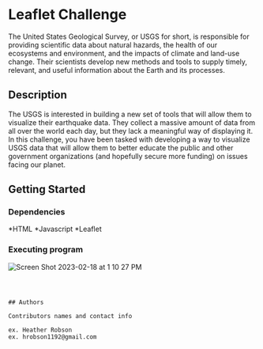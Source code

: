 # Leaflet Challenge

The United States Geological Survey, or USGS for short, is responsible for providing scientific data about natural hazards, the health of our ecosystems and environment, and the impacts of climate and land-use change. Their scientists develop new methods and tools to supply timely, relevant, and useful information about the Earth and its processes.

## Description

The USGS is interested in building a new set of tools that will allow them to visualize their earthquake data. They collect a massive amount of data from all over the world each day, but they lack a meaningful way of displaying it. In this challenge, you have been tasked with developing a way to visualize USGS data that will allow them to better educate the public and other government organizations (and hopefully secure more funding) on issues facing our planet.

## Getting Started

### Dependencies

*HTML
*Javascript
*Leaflet


### Executing program
![Screen Shot 2023-02-18 at 1 10 27 PM](https://user-images.githubusercontent.com/113534331/219884366-7d3fb3f9-6788-4960-a0ba-d5e74f50fb50.png)

```



## Authors

Contributors names and contact info

ex. Heather Robson 
ex. hrobson1192@gmail.com


